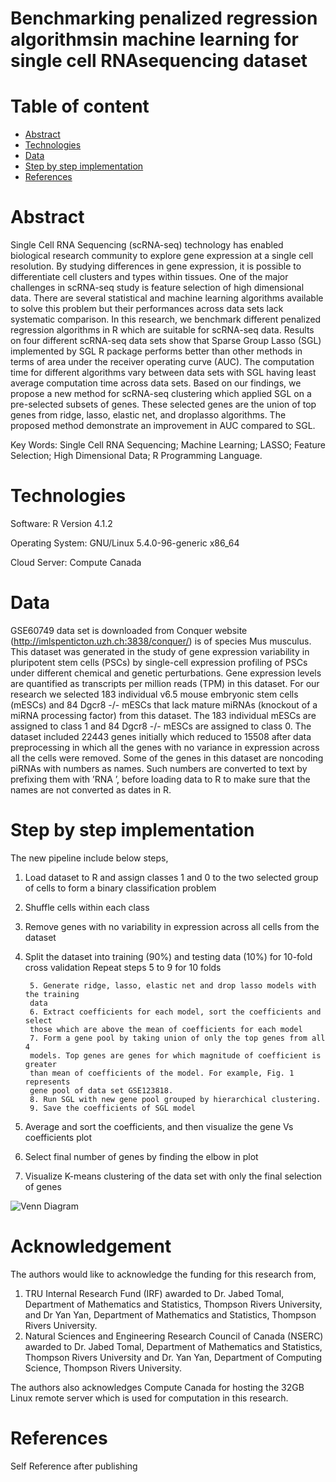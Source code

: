 # Benchmarking penalized regression algorithmsin machine learning for single cell RNAsequencing dataset

# Table of content
* [Abstract](#abstract)
* [Technologies](#technologies)
* [Data](#data)
* [Step by step implementation](#step-by-step-implementation)
* [References](#references)


# Abstract

Single Cell RNA Sequencing (scRNA-seq) technology has enabled biological research community to explore gene expression at a single cell resolution. By studying differences in gene expression, it is possible to differentiate cell clusters and types within tissues. One of the major challenges in scRNA-seq study is feature selection of high dimensional data. There are several statistical and machine learning algorithms available to solve this problem but their performances across data sets lack systematic comparison. In this research, we benchmark different penalized regression algorithms in R which are suitable for scRNA-seq data. Results on four different scRNA-seq
data sets show that Sparse Group Lasso (SGL) implemented by SGL R package performs better than other methods in terms of area under the receiver operating curve (AUC). The computation time for different algorithms vary between data sets with SGL having least average computation time across data sets. Based on our findings, we propose a new method for scRNA-seq clustering which applied SGL on a pre-selected subsets of genes. These selected genes are the union of top genes from ridge, lasso, elastic net, and droplasso algorithms. The proposed method demonstrate an improvement in AUC compared to SGL.

Key Words: Single Cell RNA Sequencing; Machine Learning; LASSO; Feature Selection; High Dimensional Data; R Programming Language.

# Technologies
Software: R Version 4.1.2

Operating System: GNU/Linux 5.4.0-96-generic x86_64

Cloud Server: Compute Canada

# Data
GSE60749 data set is downloaded from Conquer website (http://imlspenticton.uzh.ch:3838/conquer/) is of
species Mus musculus. This dataset was generated in the study of gene expression
variability in pluripotent stem cells (PSCs) by single-cell expression profiling of
PSCs under different chemical and genetic perturbations. Gene
expression levels are quantified as transcripts per million reads (TPM) in this
dataset. For our research we selected 183 individual v6.5 mouse embryonic stem
cells (mESCs) and 84 Dgcr8 -/- mESCs that lack mature miRNAs (knockout of
a miRNA processing factor) from this dataset. The 183 individual mESCs are
assigned to class 1 and 84 Dgcr8 -/- mESCs are assigned to class 0. The dataset
included 22443 genes initially which reduced to 15508 after data preprocessing
in which all the genes with no variance in expression across all the cells were
removed. Some of the genes in this dataset are noncoding piRNAs with numbers
as names. Such numbers are converted to text by prefixing them with ’RNA ’,
before loading data to R to make sure that the names are not converted as dates
in R.

# Step by step implementation
The new pipeline include below steps,

1. Load dataset to R and assign classes 1 and 0 to the two selected group of cells
to form a binary classification problem
2. Shuffle cells within each class
3. Remove genes with no variability in expression across all cells from the dataset
4. Split the dataset into training (90%) and testing data (10%) for 10-fold cross
validation
Repeat steps 5 to 9 for 10 folds

        5. Generate ridge, lasso, elastic net and drop lasso models with the training
        data
        6. Extract coefficients for each model, sort the coefficients and select
        those which are above the mean of coefficients for each model
        7. Form a gene pool by taking union of only the top genes from all 4
        models. Top genes are genes for which magnitude of coefficient is greater
        than mean of coefficients of the model. For example, Fig. 1 represents
        gene pool of data set GSE123818.
        8. Run SGL with new gene pool grouped by hierarchical clustering.
        9. Save the coefficients of SGL model
        
10. Average and sort the coefficients, and then visualize the gene Vs coefficients
plot
11. Select final number of genes by finding the elbow in plot
12. Visualize K-means clustering of the data set with only the final selection of
genes


![Venn Diagram](./bhavithry/Benchmarking-LASSO-R/venn_123818.png?raw=true "Fig 1")

# Acknowledgement
The authors would like to acknowledge the funding for this research from,
1. TRU Internal Research Fund (IRF) awarded to Dr. Jabed Tomal, Department
of Mathematics and Statistics, Thompson Rivers University, and
Dr Yan Yan, Department of Mathematics and Statistics, Thompson Rivers
University.
2. Natural Sciences and Engineering Research Council of Canada (NSERC)
awarded to Dr. Jabed Tomal, Department of Mathematics and Statistics, Thompson
Rivers University and Dr. Yan Yan, Department of Computing Science,
Thompson Rivers University.

The authors also acknowledges Compute Canada for hosting the 32GB Linux
remote server which is used for computation in this research.

# References
Self Reference after publishing
